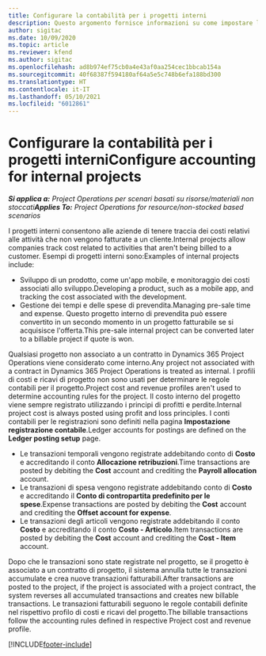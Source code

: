 ```yaml
---
title: Configurare la contabilità per i progetti interni
description: Questo argomento fornisce informazioni su come impostare le procedure contabili per i progetti interni in Project Operations.
author: sigitac
ms.date: 10/09/2020
ms.topic: article
ms.reviewer: kfend
ms.author: sigitac
ms.openlocfilehash: ad8b974ef75cb0a4e43af0aa254cec1bbcab154a
ms.sourcegitcommit: 40f68387f594180af64a5e5c748b6efa188bd300
ms.translationtype: HT
ms.contentlocale: it-IT
ms.lasthandoff: 05/10/2021
ms.locfileid: "6012861"
---
```

# <a name="configure-accounting-for-internal-projects"></a><span data-ttu-id="d4689-103">Configurare la contabilità per i progetti interni</span><span class="sxs-lookup"><span data-stu-id="d4689-103">Configure accounting for internal projects</span></span>

<span data-ttu-id="d4689-104">_**Si applica a:** Project Operations per scenari basati su risorse/materiali non stoccati_</span><span class="sxs-lookup"><span data-stu-id="d4689-104">_**Applies To:** Project Operations for resource/non-stocked based scenarios_</span></span>

<span data-ttu-id="d4689-105">I progetti interni consentono alle aziende di tenere traccia dei costi relativi alle attività che non vengono fatturate a un cliente.</span><span class="sxs-lookup"><span data-stu-id="d4689-105">Internal projects allow companies track cost related to activities that aren't being billed to a customer.</span></span> <span data-ttu-id="d4689-106">Esempi di progetti interni sono:</span><span class="sxs-lookup"><span data-stu-id="d4689-106">Examples of internal projects include:</span></span>

- <span data-ttu-id="d4689-107">Sviluppo di un prodotto, come un'app mobile, e monitoraggio dei costi associati allo sviluppo.</span><span class="sxs-lookup"><span data-stu-id="d4689-107">Developing a product, such as a mobile app, and tracking the cost associated with the development.</span></span>
- <span data-ttu-id="d4689-108">Gestione dei tempi e delle spese di prevendita.</span><span class="sxs-lookup"><span data-stu-id="d4689-108">Managing pre-sale time and expense.</span></span> <span data-ttu-id="d4689-109">Questo progetto interno di prevendita può essere convertito in un secondo momento in un progetto fatturabile se si acquisisce l'offerta.</span><span class="sxs-lookup"><span data-stu-id="d4689-109">This pre-sale internal project can be converted later to a billable project if quote is won.</span></span>

<span data-ttu-id="d4689-110">Qualsiasi progetto non associato a un contratto in Dynamics 365 Project Operations viene considerato come interno.</span><span class="sxs-lookup"><span data-stu-id="d4689-110">Any project not associated with a contract in Dynamics 365 Project Operations is treated as internal.</span></span> <span data-ttu-id="d4689-111">I profili di costi e ricavi di progetto non sono usati per determinare le regole contabili per il progetto.</span><span class="sxs-lookup"><span data-stu-id="d4689-111">Project cost and revenue profiles aren't used to determine accounting rules for the project.</span></span> <span data-ttu-id="d4689-112">Il costo interno del progetto viene sempre registrato utilizzando i principi di profitti e perdite.</span><span class="sxs-lookup"><span data-stu-id="d4689-112">Internal project cost is always posted using profit and loss principles.</span></span> <span data-ttu-id="d4689-113">I conti contabili per le registrazioni sono definiti nella pagina **Impostazione registrazione contabile**.</span><span class="sxs-lookup"><span data-stu-id="d4689-113">Ledger accounts for postings are defined on the **Ledger posting setup** page.</span></span>

- <span data-ttu-id="d4689-114">Le transazioni temporali vengono registrate addebitando conto di **Costo** e accreditando il conto **Allocazione retribuzioni**.</span><span class="sxs-lookup"><span data-stu-id="d4689-114">Time transactions are posted by debiting the **Cost** account and crediting the **Payroll allocation** account.</span></span>
- <span data-ttu-id="d4689-115">Le transazioni di spesa vengono registrate addebitando conto di **Costo** e accreditando il **Conto di contropartita predefinito per le spese**.</span><span class="sxs-lookup"><span data-stu-id="d4689-115">Expense transactions are posted by debiting the **Cost** account and crediting the **Offset account for expense**.</span></span>
- <span data-ttu-id="d4689-116">Le transazioni degli articoli vengono registrate addebitando il conto **Costo** e accreditando il conto **Costo - Articolo**.</span><span class="sxs-lookup"><span data-stu-id="d4689-116">Item transactions are posted by debiting the **Cost** account and crediting the **Cost - Item** account.</span></span>

<span data-ttu-id="d4689-117">Dopo che le transazioni sono state registrate nel progetto, se il progetto è associato a un contratto di progetto, il sistema annulla tutte le transazioni accumulate e crea nuove transazioni fatturabili.</span><span class="sxs-lookup"><span data-stu-id="d4689-117">After transactions are posted to the project, if the project is associated with a project contract, the system reverses all accumulated transactions and creates new billable transactions.</span></span> <span data-ttu-id="d4689-118">Le transazioni fatturabili seguono le regole contabili definite nel rispettivo profilo di costi e ricavi del progetto.</span><span class="sxs-lookup"><span data-stu-id="d4689-118">The billable transactions follow the accounting rules defined in respective Project cost and revenue profile.</span></span>




[!INCLUDE[footer-include](../includes/footer-banner.md)]
